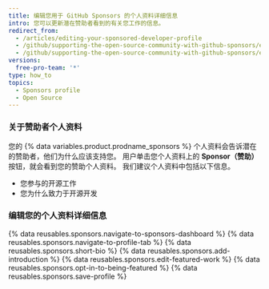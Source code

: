 ```yaml
---
title: 编辑您用于 GitHub Sponsors 的个人资料详细信息
intro: 您可以更新潜在赞助者看到的有关您工作的信息。
redirect_from:
  - /articles/editing-your-sponsored-developer-profile
  - /github/supporting-the-open-source-community-with-github-sponsors/editing-your-sponsored-developer-profile
  - /github/supporting-the-open-source-community-with-github-sponsors/editing-your-profile-details-for-github-sponsors
versions:
  free-pro-team: '*'
type: how_to
topics:
  - Sponsors profile
  - Open Source
---
```


### 关于赞助者个人资料

您的 {% data variables.product.prodname_sponsors %} 个人资料会告诉潜在的赞助者，他们为什么应该支持您。 用户单击您个人资料上的 **Sponsor（赞助）** 按钮，就会看到您的赞助个人资料。 我们建议个人资料中包括以下信息。

- 您参与的开源工作
- 您为什么致力于开源开发

### 编辑您的个人资料详细信息

{% data reusables.sponsors.navigate-to-sponsors-dashboard %}
{% data reusables.sponsors.navigate-to-profile-tab %}
{% data reusables.sponsors.short-bio %}
{% data reusables.sponsors.add-introduction %}
{% data reusables.sponsors.edit-featured-work %}
{% data reusables.sponsors.opt-in-to-being-featured %}
{% data reusables.sponsors.save-profile %}
